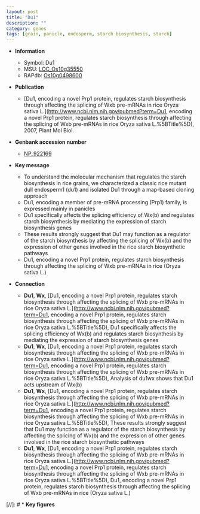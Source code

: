 ```yaml
---
layout: post
title: "Du1"
description: ""
category: genes
tags: [grain, panicle, endosperm, starch biosynthesis, starch]
---
```


* **Information**  
    + Symbol: Du1  
    + MSU: [LOC_Os10g35550](http://rice.plantbiology.msu.edu/cgi-bin/ORF_infopage.cgi?orf=LOC_Os10g35550)  
    + RAPdb: [Os10g0498600](http://rapdb.dna.affrc.go.jp/viewer/gbrowse_details/irgsp1?name=Os10g0498600)  

* **Publication**  
    + [Du1, encoding a novel Prp1 protein, regulates starch biosynthesis through affecting the splicing of Wxb pre-mRNAs in rice Oryza sativa L.](http://www.ncbi.nlm.nih.gov/pubmed?term=Du1, encoding a novel Prp1 protein, regulates starch biosynthesis through affecting the splicing of Wxb pre-mRNAs in rice Oryza sativa L.%5BTitle%5D), 2007, Plant Mol Biol.

* **Genbank accession number**  
    + [NP_922169](http://www.ncbi.nlm.nih.gov/nuccore/NP_922169)

* **Key message**  
    + To understand the molecular mechanism that regulates the starch biosynthesis in rice grains, we characterized a classic rice mutant dull endosperm1 (du1) and isolated Du1 through a map-based cloning approach
    + Du1, encoding a member of pre-mRNA processing (Prp1) family, is expressed mainly in panicles
    + Du1 specifically affects the splicing efficiency of Wx(b) and regulates starch biosynthesis by mediating the expression of starch biosynthesis genes
    + These results strongly suggest that Du1 may function as a regulator of the starch biosynthesis by affecting the splicing of Wx(b) and the expression of other genes involved in the rice starch biosynthetic pathways
    + Du1, encoding a novel Prp1 protein, regulates starch biosynthesis through affecting the splicing of Wxb pre-mRNAs in rice (Oryza sativa L.)

* **Connection**  
    + __Du1__, __Wx__, [Du1, encoding a novel Prp1 protein, regulates starch biosynthesis through affecting the splicing of Wxb pre-mRNAs in rice Oryza sativa L.](http://www.ncbi.nlm.nih.gov/pubmed?term=Du1, encoding a novel Prp1 protein, regulates starch biosynthesis through affecting the splicing of Wxb pre-mRNAs in rice Oryza sativa L.%5BTitle%5D), Du1 specifically affects the splicing efficiency of Wx(b) and regulates starch biosynthesis by mediating the expression of starch biosynthesis genes
    + __Du1__, __Wx__, [Du1, encoding a novel Prp1 protein, regulates starch biosynthesis through affecting the splicing of Wxb pre-mRNAs in rice Oryza sativa L.](http://www.ncbi.nlm.nih.gov/pubmed?term=Du1, encoding a novel Prp1 protein, regulates starch biosynthesis through affecting the splicing of Wxb pre-mRNAs in rice Oryza sativa L.%5BTitle%5D), Analysis of du1wx shows that Du1 acts upstream of Wx(b)
    + __Du1__, __Wx__, [Du1, encoding a novel Prp1 protein, regulates starch biosynthesis through affecting the splicing of Wxb pre-mRNAs in rice Oryza sativa L.](http://www.ncbi.nlm.nih.gov/pubmed?term=Du1, encoding a novel Prp1 protein, regulates starch biosynthesis through affecting the splicing of Wxb pre-mRNAs in rice Oryza sativa L.%5BTitle%5D), These results strongly suggest that Du1 may function as a regulator of the starch biosynthesis by affecting the splicing of Wx(b) and the expression of other genes involved in the rice starch biosynthetic pathways
    + __Du1__, __Wx__, [Du1, encoding a novel Prp1 protein, regulates starch biosynthesis through affecting the splicing of Wxb pre-mRNAs in rice Oryza sativa L.](http://www.ncbi.nlm.nih.gov/pubmed?term=Du1, encoding a novel Prp1 protein, regulates starch biosynthesis through affecting the splicing of Wxb pre-mRNAs in rice Oryza sativa L.%5BTitle%5D), Du1, encoding a novel Prp1 protein, regulates starch biosynthesis through affecting the splicing of Wxb pre-mRNAs in rice (Oryza sativa L.)

[//]: # * **Key figures**  


